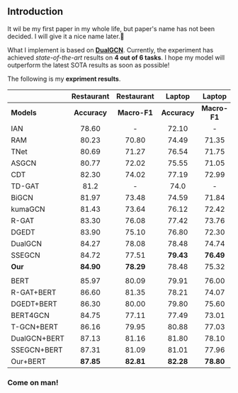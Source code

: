 ## Introduction

It wil be my first paper in my whole life, but paper's name has not been decided. I will give it a nice name later.🤣

What I implement is based on **[DualGCN](https://github.com/CCChenhao997/DualGCN-ABSA)**. Currently, the experiment has achieved *state-of-the-art* results on **4 out of 6 tasks**. I hope my model will outperform the latest SOTA results as soon as possible!

The following is my **expriment results**.

|              |  Restaurant  |  Restaurant  |    Laptop    |    Laptop    |   Twitter    |   Twitter    |
| ------------ | :----------: | :----------: | :----------: | :----------: | :----------: | :----------: |
| **Models**   | **Accuracy** | **Macro-F1** | **Accuracy** | **Macro-F1** | **Accuracy** | **Macro-F1** |
| IAN          |    78.60     |      -       |    72.10     |      -       |      -       |      -       |
| RAM          |    80.23     |    70.80     |    74.49     |    71.35     |    69.36     |    67.30     |
| TNet         |    80.69     |    71.27     |    76.54     |    71.75     |    74.90     |    73.60     |
| ASGCN        |    80.77     |    72.02     |    75.55     |    71.05     |    72.15     |    70.40     |
| CDT          |    82.30     |    74.02     |    77.19     |    72.99     |    74.66     |    73.66     |
| TD-GAT       |     81.2     |      -       |     74.0     |      -       |      -       |      -       |
| BiGCN        |    81.97     |    73.48     |    74.59     |    71.84     |    74.16     |    73.35     |
| kumaGCN      |    81.43     |    73.64     |    76.12     |    72.42     |    72.45     |    70.77     |
| R-GAT        |    83.30     |    76.08     |    77.42     |    73.76     |    75.57     |    73.82     |
| DGEDT        |    83.90     |    75.10     |    76.80     |    72.30     |    74.80     |    73.40     |
| DualGCN      |    84.27     |    78.08     |    78.48     |    74.74     |    75.92     |    74.29     |
| SSEGCN       |    84.72     |    77.51     |  **79.43**   |  **76.49**   |  **76.51**   |  **75.32**   |
| **Our**      |  **84.90**   |  **78.29**   |    78.48     |    75.32     |  **76.51**   |    74.54     |
|              |              |              |              |              |              |              |
| BERT         |    85.97     |    80.09     |    79.91     |    76.00     |    75.92     |    75.18     |
| R-GAT+BERT   |    86.60     |    81.35     |    78.21     |    74.07     |    76.15     |    74.88     |
| DGEDT+BERT   |    86.30     |    80.00     |    79.80     |    75.60     |    77.90     |    75.40     |
| BERT4GCN     |    84.75     |    77.11     |    77.49     |    73.01     |    74.73     |    73.76     |
| T-GCN+BERT   |    86.16     |    79.95     |    80.88     |    77.03     |    76.45     |    75.25     |
| DualGCN+BERT |    87.13     |    81.16     |    81.80     |    78.10     |    77.40     |    76.02     |
| SSEGCN+BERT  |    87.31     |    81.09     |    81.01     |    77.96     |    77.40     |    76.02     |
| Our+BERT     |  **87.85**   |  **82.81**   |  **82.28**   |  **78.80**   |  **78.14**   |  **76.65**   |

### Come on man!

